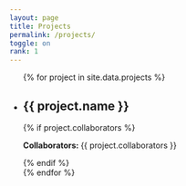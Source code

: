 ```yaml
---
layout: page
title: Projects
permalink: /projects/
toggle: on
rank: 1
---
```


<div class="lab-wrapper">
    <ul class="lab-list">
    {% for project in site.data.projects %}
        <li>
            <h2>{{ project.name }}</h2>
            {% if project.collaborators %}
                <p><b>Collaborators: </b>{{ project.collaborators }}</p>
            {% endif %}
        </li>
    {% endfor %}
    </ul>
</div>
